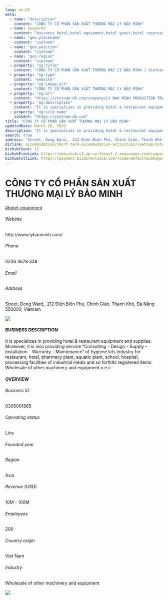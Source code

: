 ```yaml
---
lang: en-US
meta:
  - name: "description"
    content: "CÔNG TY CỔ PHẦN SẢN XUẤT THƯƠNG MẠI LÝ BẢO MINH"
  - name: keywords
    content: "business hotel,hotel equipment,hotel guest,hotel reservation,hotels,leisure hotel,membership,on site,resort,resort hotels,tourism,travelers,vacation,vacation,vacation,vietnam-hotel-equipment-companies"
  - name: "geo.placename"
    content: "vietnam"
  - name: "geo.position"
    content: "vietnam"
  - name: "geo.region"
    content: "vietnam"
  - property: "og:title"
    content: "CÔNG TY CỔ PHẦN SẢN XUẤT THƯƠNG MẠI LÝ BẢO MINH | Vietnam DB"
  - property: "og:type"
    content: "website"
  - property: "og:image:alt"
    content: "CÔNG TY CỔ PHẦN SẢN XUẤT THƯƠNG MẠI LÝ BẢO MINH"
  - property: "og:url"
    content: "https://vietnam-db.com/company/LY BAO MINH PRODUCTION TRADING JOINT STOCK COMPANY-3061343"
  - property: "og:description"
    content: "It is specializes in providing hotel & restaurant equipment and supplies. Moreover, it is also providing service “Consulting  Design  Supply  Installation  Warranty – Maintenance” of hygiene kits industry for restaurant, hotel, pharmacy plant, aquatic plant, school, hospital, processing facilities of industrial meals and so forthIts registered items Wholesale of other machinery and equipment n.e.c"
  - property: "og:site_name"
    content: "https://vietnam-db.com"
title: "CÔNG TY CỔ PHẦN SẢN XUẤT THƯƠNG MẠI LÝ BẢO MINH"
updatedDate: March 28, 2020
description: "It is specializes in providing hotel & restaurant equipment and supplies. Moreover, it is also providing service “Consulting  Design  Supply  Installation  Warranty – Maintenance” of hygiene kits industry for restaurant, hotel, pharmacy plant, aquatic plant, school, hospital, processing facilities of industrial meals and so forthIts registered items Wholesale of other machinery and equipment n.e.c"
search: true
address: "Street, Dong Ward,, 212 Điện Biên Phủ, Chính Gián, Thanh Khê, Đà Nẵng 550000, Vietnam"
dirlink: accommodation/short-term-accommodation-activities/vietnam-hotel-equipment-companies
bizhubCount: 11
bizhubFreeLink: https://vnbizhub.s3.ap-northeast-2.amazonaws.com/companies/vietnam-hotel-equipment-companies_preview.xlsx
bizhubFullLink: https://payment.bizdirectasia.com/?code=default&category=bizhub&item=vietnam-hotel-equipment-companies&redirect=https://vietnam-db.com
---
```



<div class="bd-item">
    <div class="item-content">
        <div class="detail-title-wrap">
            <h1 class="detail-title">
                CÔNG TY CỔ PHẦN SẢN XUẤT THƯƠNG MẠI LÝ BẢO MINH
            </h1>
        </div>
		<div class="detail-tagslist"><a href="/accommodation/short-term-accommodation-activities/tags/hotel-equipment" class="detail-tagitem">#hotel-equipment</a></div>
        <h6 class="bd-label">Website</h6>
        <p>http://www.lybaominh.com/</p>
		<h6 class="bd-label">Phone</h6>
        <p>0236 3679 338</p>
        <h6 class="bd-label">Email</h6>
        <p><a class="textColorPrimary" href="#"></a></p>
        <h6 class="bd-label">Address</h6>
        <p>Street, Dong Ward,, 212 Điện Biên Phủ, Chính Gián, Thanh Khê, Đà Nẵng 550000, Vietnam</p>
    </div>
</div>

<div class="banner-wrap text-center"><a href="" class="banner-link"><img src="/assets/vndb.com/BannerAds2.jpg" class="banner-img"></a></div>

<div class="bd-item">
    <div class="item-content">
        <h4 class="textColorPrimary item-title">BUSINESS DESCRIPTION</h4>
        <p>It is specializes in providing hotel & restaurant equipment and supplies. Moreover, it is also providing service “Consulting - Design - Supply - Installation - Warranty – Maintenance” of hygiene kits industry for restaurant, hotel, pharmacy plant, aquatic plant, school, hospital, processing facilities of industrial meals and so forthIts registered items: Wholesale of other machinery and equipment n.e.c</p>
    </div>
</div>

<div class="bd-item">
    <div class="item-content">
        <h4 class="textColorPrimary item-title">OVERVIEW</h4>
        <div class="item-info">
            <h6 class="bd-label">Business ID</h6>
            <p>0305001865</p>
        </div>
        <div class="item-info">
            <h6 class="bd-label">Operating status</h6>
            <p>Live<small class="bd-status_dot live"></small></p>
        </div>
        <div class="item-info">
            <h6 class="bd-label">Founded year</h6>
            <p></p>
        </div>
        <div class="item-info">
            <h6 class="bd-label">Region</h6>
            <p>Asia</p>
        </div>
        <div class="item-info">
            <h6 class="bd-label">Revenue (USD)</h6>
            <p>10M - 100M</p>
        </div>
        <div class="item-info">
            <h6 class="bd-label">Employees</h6>
            <p>200</p>
        </div>
        <div class="item-info">
            <h6 class="bd-label">Country origin</h6>
            <p>Viet Nam</p>
        </div>
        <div class="item-info">
            <h6 class="bd-label">Industry</h6>
            <p>Wholesale of other machinery and equipment</p>
        </div>
    </div>
</div>

<div class="banner-wrap text-center"><a href="" class="banner-link"><img src="/assets/vndb.com/BannerAd_04_728x90.jpg" class="banner-img"></a></div>

<CustomPopup popupTitle="ENTER EMAIL TO DOWNLOAD" popupSubTitle="The companies data will be sent to your inbox. Please enter your email." :free="this.$frontmatter.bizhubFreeLink" :paid="this.$frontmatter.bizhubFullLink" :count="this.$frontmatter.bizhubCount"/>

